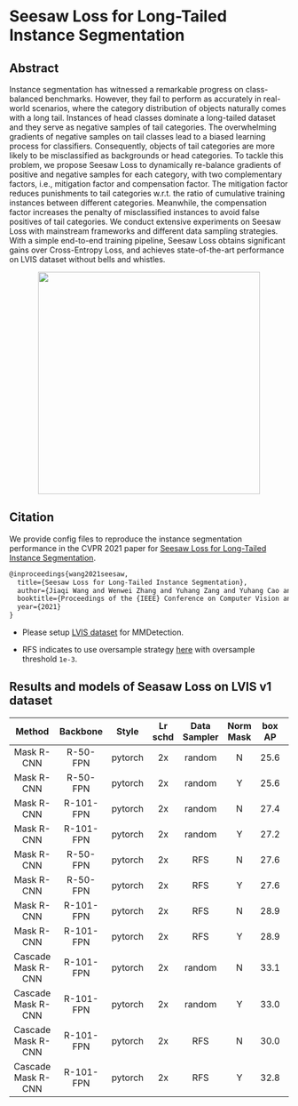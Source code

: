 # Seesaw Loss for Long-Tailed Instance Segmentation 

## Abstract

<!-- [ABSTRACT] -->

Instance segmentation has witnessed a remarkable progress on class-balanced benchmarks. However, they fail to perform as accurately in real-world scenarios, where the category distribution of objects naturally comes with a long tail. Instances of head classes dominate a long-tailed dataset and they serve as negative samples of tail categories. The overwhelming gradients of negative samples on tail classes lead to a biased learning process for classifiers. Consequently, objects of tail categories are more likely to be misclassified as backgrounds or head categories. To tackle this problem, we propose Seesaw Loss to dynamically re-balance gradients of positive and negative samples for each category, with two complementary factors, i.e., mitigation factor and compensation factor. The mitigation factor reduces punishments to tail categories w.r.t. the ratio of cumulative training instances between different categories. Meanwhile, the compensation factor increases the penalty of misclassified instances to avoid false positives of tail categories. We conduct extensive experiments on Seesaw Loss with mainstream frameworks and different data sampling strategies. With a simple end-to-end training pipeline, Seesaw Loss obtains significant gains over Cross-Entropy Loss, and achieves state-of-the-art performance on LVIS dataset without bells and whistles.

<!-- [IMAGE] -->
<div align=center>
<img src="https://user-images.githubusercontent.com/40661020/143974715-d181abe5-d0a2-40d3-a2bd-17d8c60b89b8.png" width="400"/>
</div>

<!-- [PAPER_TITLE: Seesaw Loss for Long-Tailed Instance Segmentation] -->
<!-- [PAPER_URL: https://arxiv.org/abs/2008.10032] -->

## Citation

<!-- [ALGORITHM] -->

We provide config files to reproduce the instance segmentation performance in the CVPR 2021 paper for [Seesaw Loss for Long-Tailed Instance Segmentation](https://arxiv.org/abs/2008.10032).

```latex
@inproceedings{wang2021seesaw,
  title={Seesaw Loss for Long-Tailed Instance Segmentation},
  author={Jiaqi Wang and Wenwei Zhang and Yuhang Zang and Yuhang Cao and Jiangmiao Pang and Tao Gong and Kai Chen and Ziwei Liu and Chen Change Loy and Dahua Lin},
  booktitle={Proceedings of the {IEEE} Conference on Computer Vision and Pattern Recognition},
  year={2021}
}
```


* Please setup [LVIS dataset](../lvis/README.md) for MMDetection.

* RFS indicates to use oversample strategy [here](../../docs/tutorials/customize_dataset.md#class-balanced-dataset) with oversample threshold `1e-3`.

## Results and models of Seasaw Loss on LVIS v1 dataset


|       Method       | Backbone  |  Style  | Lr schd | Data Sampler | Norm Mask | box AP | mask AP |                                                                                 Config                                                                                  |                                                                                                                                                                Download                                                                                                                                                                |
| :----------------: | :-------: | :-----: | :-----: | :----------: | :-------: | :----: | :-----: | :---------------------------------------------------------------------------------------------------------------------------------------------------------------------: | :------------------------------------------------------------------------------------------------------------------------------------------------------------------------------------------------------------------------------------------------------------------------------------------------------------------------------------: |
|     Mask R-CNN     | R-50-FPN  | pytorch |   2x    |    random    |     N     |  25.6  |  25.0   |             [config](https://github.com/open-mmlab/mmdetection/tree/master/configs/seesaw_loss/mask_rcnn_r50_fpn_random_seesaw_loss_mstrain_2x_lvis_v1.py)              |                          [model](https://download.openmmlab.com/mmdetection/v2.0/seesaw_loss/mask_rcnn_r50_fpn_random_seesaw_loss_mstrain_2x_lvis_v1-a698dd3d.pth) &#124; [log](https://download.openmmlab.com/mmdetection/v2.0/seesaw_loss/mask_rcnn_r50_fpn_random_seesaw_loss_mstrain_2x_lvis_v1.log.json)                          |
|     Mask R-CNN     | R-50-FPN  | pytorch |   2x    |    random    |     Y     |  25.6  |  25.4   |       [config](https://github.com/open-mmlab/mmdetection/tree/master/configs/seesaw_loss/mask_rcnn_r50_fpn_random_seesaw_loss_normed_mask_mstrain_2x_lvis_v1.py)        |              [model](https://download.openmmlab.com/mmdetection/v2.0/seesaw_loss/mask_rcnn_r50_fpn_random_seesaw_loss_normed_mask_mstrain_2x_lvis_v1-a1c11314.pth) &#124; [log](https://download.openmmlab.com/mmdetection/v2.0/seesaw_loss/mask_rcnn_r50_fpn_random_seesaw_loss_normed_mask_mstrain_2x_lvis_v1.log.json)              |
|     Mask R-CNN     | R-101-FPN | pytorch |   2x    |    random    |     N     |  27.4  |  26.7   |                   [config](https://github.com/open-mmlab/mmdetection/tree/master/configs/mask_rcnn_r101_fpn_random_seesaw_loss_mstrain_2x_lvis_v1.py)                   |                         [model](https://download.openmmlab.com/mmdetection/v2.0/seesaw_loss/mask_rcnn_r101_fpn_random_seesaw_loss_mstrain_2x_lvis_v1-8e6e6dd5.pth) &#124; [log](https://download.openmmlab.com/mmdetection/v2.0/seesaw_loss/mask_rcnn_r101_fpn_random_seesaw_loss_mstrain_2x_lvis_v1.log.json)                         |
|     Mask R-CNN     | R-101-FPN | pytorch |   2x    |    random    |     Y     |  27.2  |  27.3   |       [config](https://github.com/open-mmlab/mmdetection/tree/master/configs/seesaw_loss/mask_rcnn_r101_fpn_random_seesaw_loss_normed_mask_mstrain_2x_lvis_v1.py)       |             [model](https://download.openmmlab.com/mmdetection/v2.0/seesaw_loss/mask_rcnn_r101_fpn_random_seesaw_loss_normed_mask_mstrain_2x_lvis_v1-a0b59c42.pth) &#124; [log](https://download.openmmlab.com/mmdetection/v2.0/seesaw_loss/mask_rcnn_r101_fpn_random_seesaw_loss_normed_mask_mstrain_2x_lvis_v1.log.json)             |
|     Mask R-CNN     | R-50-FPN  | pytorch |   2x    |     RFS      |     N     |  27.6  |  26.4   |           [config](https://github.com/open-mmlab/mmdetection/tree/master/configs/seesaw_loss/mask_rcnn_r50_fpn_sample1e-3_seesaw_loss_mstrain_2x_lvis_v1.py)            |                      [model](https://download.openmmlab.com/mmdetection/v2.0/seesaw_loss/mask_rcnn_r50_fpn_sample1e-3_seesaw_loss_mstrain_2x_lvis_v1-392a804b.pth) &#124; [log](https://download.openmmlab.com/mmdetection/v2.0/seesaw_loss/mask_rcnn_r50_fpn_sample1e-3_seesaw_loss_mstrain_2x_lvis_v1.log.json)                      |
|     Mask R-CNN     | R-50-FPN  | pytorch |   2x    |     RFS      |     Y     |  27.6  |  26.8   |     [config](https://github.com/open-mmlab/mmdetection/tree/master/configs/seesaw_loss/mask_rcnn_r50_fpn_sample1e-3_seesaw_loss_normed_mask_mstrain_2x_lvis_v1.py)      |          [model](https://download.openmmlab.com/mmdetection/v2.0/seesaw_loss/mask_rcnn_r50_fpn_sample1e-3_seesaw_loss_normed_mask_mstrain_2x_lvis_v1-cd0f6a12.pth) &#124; [log](https://download.openmmlab.com/mmdetection/v2.0/seesaw_loss/mask_rcnn_r50_fpn_sample1e-3_seesaw_loss_normed_mask_mstrain_2x_lvis_v1.log.json)          |
|     Mask R-CNN     | R-101-FPN | pytorch |   2x    |     RFS      |     N     |  28.9  |  27.6   |           [config](https://github.com/open-mmlab/mmdetection/tree/master/configs/seesaw_loss/mask_rcnn_r101_fpn_sample1e-3_seesaw_loss_mstrain_2x_lvis_v1.py)           |                     [model](https://download.openmmlab.com/mmdetection/v2.0/seesaw_loss/mask_rcnn_r101_fpn_sample1e-3_seesaw_loss_mstrain_2x_lvis_v1-e68eb464.pth) &#124; [log](https://download.openmmlab.com/mmdetection/v2.0/seesaw_loss/mask_rcnn_r101_fpn_sample1e-3_seesaw_loss_mstrain_2x_lvis_v1.log.json)                     |
|     Mask R-CNN     | R-101-FPN | pytorch |   2x    |     RFS      |     Y     |  28.9  |  28.2   |     [config](https://github.com/open-mmlab/mmdetection/tree/master/configs/seesaw_loss/mask_rcnn_r101_fpn_sample1e-3_seesaw_loss_normed_mask_mstrain_2x_lvis_v1.py)     |         [model](https://download.openmmlab.com/mmdetection/v2.0/seesaw_loss/mask_rcnn_r101_fpn_sample1e-3_seesaw_loss_normed_mask_mstrain_2x_lvis_v1-1d817139.pth) &#124; [log](https://download.openmmlab.com/mmdetection/v2.0/seesaw_loss/mask_rcnn_r101_fpn_sample1e-3_seesaw_loss_normed_mask_mstrain_2x_lvis_v1.log.json)         |
| Cascade Mask R-CNN | R-101-FPN | pytorch |   2x    |    random    |     N     |  33.1  |  29.2   |         [config](https://github.com/open-mmlab/mmdetection/tree/master/configs/seesaw_loss/cascade_mask_rcnn_r101_fpn_random_seesaw_loss_mstrain_2x_lvis_v1.py)         |                 [model](https://download.openmmlab.com/mmdetection/v2.0/seesaw_loss/cascade_mask_rcnn_r101_fpn_random_seesaw_loss_mstrain_2x_lvis_v1-71e2215e.pth) &#124; [log](https://download.openmmlab.com/mmdetection/v2.0/seesaw_loss/cascade_mask_rcnn_r101_fpn_random_seesaw_loss_mstrain_2x_lvis_v1.log.json)                 |
| Cascade Mask R-CNN | R-101-FPN | pytorch |   2x    |    random    |     Y     |  33.0  |  30.0   |   [config](https://github.com/open-mmlab/mmdetection/tree/master/configs/seesaw_loss/cascade_mask_rcnn_r101_fpn_random_seesaw_loss_normed_mask_mstrain_2x_lvis_v1.py)   |     [model](https://download.openmmlab.com/mmdetection/v2.0/seesaw_loss/cascade_mask_rcnn_r101_fpn_random_seesaw_loss_normed_mask_mstrain_2x_lvis_v1-8b5a6745.pth) &#124; [log](https://download.openmmlab.com/mmdetection/v2.0/seesaw_loss/cascade_mask_rcnn_r101_fpn_random_seesaw_loss_normed_mask_mstrain_2x_lvis_v1.log.json)     |
| Cascade Mask R-CNN | R-101-FPN | pytorch |   2x    |     RFS      |     N     |  30.0  |  29.3   |       [config](https://github.com/open-mmlab/mmdetection/tree/master/configs/seesaw_loss/cascade_mask_rcnn_r101_fpn_sample1e-3_seesaw_loss_mstrain_2x_lvis_v1.py)       |             [model](https://download.openmmlab.com/mmdetection/v2.0/seesaw_loss/cascade_mask_rcnn_r101_fpn_sample1e-3_seesaw_loss_mstrain_2x_lvis_v1-5d8ca2a4.pth) &#124; [log](https://download.openmmlab.com/mmdetection/v2.0/seesaw_loss/cascade_mask_rcnn_r101_fpn_sample1e-3_seesaw_loss_mstrain_2x_lvis_v1.log.json)             |
| Cascade Mask R-CNN | R-101-FPN | pytorch |   2x    |     RFS      |     Y     |  32.8  |  30.1   | [config](https://github.com/open-mmlab/mmdetection/tree/master/configs/seesaw_loss/cascade_mask_rcnn_r101_fpn_sample1e-3_seesaw_loss_normed_mask_mstrain_2x_lvis_v1.py) | [model](https://download.openmmlab.com/mmdetection/v2.0/seesaw_loss/cascade_mask_rcnn_r101_fpn_sample1e-3_seesaw_loss_normed_mask_mstrain_2x_lvis_v1-c8551505.pth) &#124; [log](https://download.openmmlab.com/mmdetection/v2.0/seesaw_loss/cascade_mask_rcnn_r101_fpn_sample1e-3_seesaw_loss_normed_mask_mstrain_2x_lvis_v1.log.json) |
